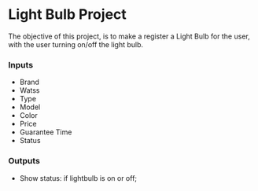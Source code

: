 
# Light Bulb Project

The objective of this project, is to make a register a Light Bulb for the user, with the user turning on/off the light bulb.




### Inputs
+ Brand
+ Watss
+ Type
+ Model
+ Color
+ Price
+ Guarantee Time
+ Status

### Outputs
+ Show status: if lightbulb is on or off;